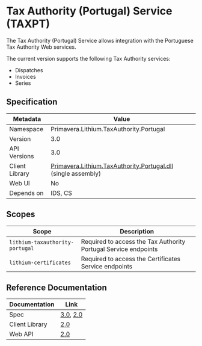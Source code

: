 # Tax Authority (Portugal) Service (TAXPT)

The Tax Authority (Portugal) Service allows integration with the Portuguese Tax Authority Web services.

The current version supports the following Tax Authority services:

- Dispatches
- Invoices
- Series

## Specification

<!-- markdown-link-check-disable -->
| Metadata | Value |
| - | - |
| Namespace | Primavera.Lithium.TaxAuthority.Portugal |
| Version | 3.0 |
| API Versions | 3.0 |
| Client Library | [Primavera.Lithium.TaxAuthority.Portugal.dll](http://nuget.primaverabss.com:82/feeds/public-lithium-general/Primavera.Lithium.TaxAuthority.Portugal) (single assembly) |
| Web UI | No |
| Depends on | IDS, CS |
<!-- markdown-link-check-enable -->

## Scopes

| Scope | Description |
| - | - |
| `lithium-taxauthority-portugal` | Required to access the Tax Authority Portugal Service endpoints |
| `lithium-certificates` | Required to access the Certificates Service endpoints |

## Reference Documentation

<!-- markdown-link-check-disable -->
| Documentation | Link |
| - | - |
| Spec | [3.0](./specs/taxpt-spec-3.0.md), [2.0](./specs/taxpt-spec-2.0.md) |
| Client Library | [2.0](https://taxpt.lithium.primaverabss.com/.doc/clientlib) |
| Web API | [2.0](https://taxpt.lithium.primaverabss.com/.doc/webapi) |
<!-- markdown-link-check-enable -->
